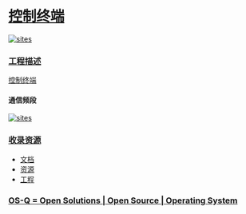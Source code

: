 ﻿# [控制终端](https://github.com/OS-Q/W08)

[![sites](http://182.61.61.133/link/resources/OSQ.png)](http://www.OS-Q.com)

### [工程描述](https://github.com/OS-Q/W08/wiki)

[控制终端](https://github.com/OS-Q/W08)

#### 通信频段

[![sites](docs/freq.jpg)](https://github.com/OS-Q/W08)

### [收录资源](https://github.com/OS-Q/)

* [文档](docs/)
* [资源](src/)
* [工程](project/)

### [OS-Q = Open Solutions | Open Source | Operating System ](http://www.OS-Q.com)
